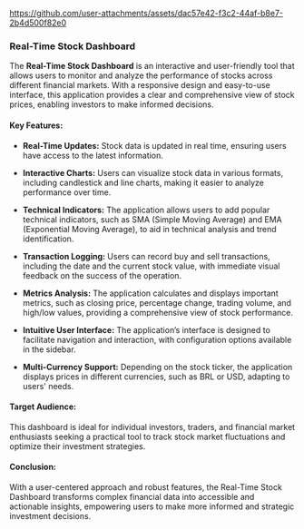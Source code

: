 https://github.com/user-attachments/assets/dac57e42-f3c2-44af-b8e7-2b4d500f82e0

### Real-Time Stock Dashboard

The **Real-Time Stock Dashboard** is an interactive and user-friendly tool that allows users to monitor and analyze the performance of stocks across different financial markets. With a responsive design and easy-to-use interface, this application provides a clear and comprehensive view of stock prices, enabling investors to make informed decisions.

#### Key Features:

- **Real-Time Updates:** Stock data is updated in real time, ensuring users have access to the latest information.

- **Interactive Charts:** Users can visualize stock data in various formats, including candlestick and line charts, making it easier to analyze performance over time.

- **Technical Indicators:** The application allows users to add popular technical indicators, such as SMA (Simple Moving Average) and EMA (Exponential Moving Average), to aid in technical analysis and trend identification.

- **Transaction Logging:** Users can record buy and sell transactions, including the date and the current stock value, with immediate visual feedback on the success of the operation.

- **Metrics Analysis:** The application calculates and displays important metrics, such as closing price, percentage change, trading volume, and high/low values, providing a comprehensive view of stock performance.

- **Intuitive User Interface:** The application’s interface is designed to facilitate navigation and interaction, with configuration options available in the sidebar.

- **Multi-Currency Support:** Depending on the stock ticker, the application displays prices in different currencies, such as BRL or USD, adapting to users' needs.

#### Target Audience:

This dashboard is ideal for individual investors, traders, and financial market enthusiasts seeking a practical tool to track stock market fluctuations and optimize their investment strategies.

#### Conclusion:

With a user-centered approach and robust features, the Real-Time Stock Dashboard transforms complex financial data into accessible and actionable insights, empowering users to make more informed and strategic investment decisions.
